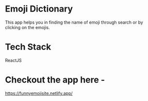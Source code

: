 # Emoji Dictionary

This app helps you in finding the name of  emoji through search or by clicking on the emojis.


# Tech Stack

ReactJS


# Checkout the app here -

https://funnyemojisite.netlify.app/


